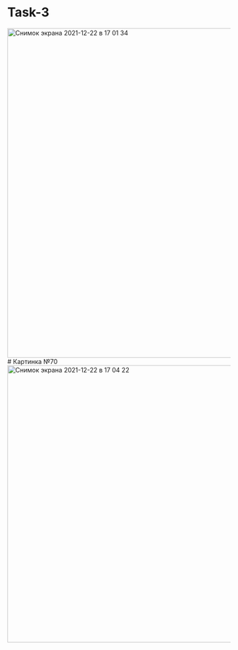 # Task-3
<img width="743" alt="Снимок экрана 2021-12-22 в 17 01 34" src="https://user-images.githubusercontent.com/62994823/147104674-e25d1b32-5eb5-4b23-ae95-141d3f895533.png">
# Картинка №70
<img width="625" alt="Снимок экрана 2021-12-22 в 17 04 22" src="https://user-images.githubusercontent.com/62994823/147105043-cb7854da-ac5e-4905-86c0-4f486e43ca33.png">
